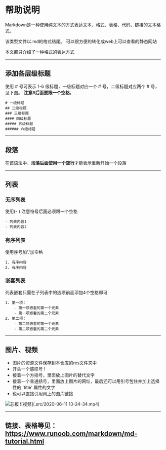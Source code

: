 # 帮助说明
Markdown是一种使用纯文本的方式表达文本、格式、表格、代码、链接的文本格式。

该类型文件以.md的格式结尾。 可以很方便的转化成web上可以查看的静态网站

本文都只介绍了一种格式的表达方式

*********
## 添加各层级标题
使用 # 号可表示 1-6 级标题，一级标题对应一个 # 号，二级标题对应两个 # 号，见下图。 **注意#后面要跟一个空格**。
```
# 一级标题
## 二级标题
### 三级标题
#### 四级标题
##### 五级标题
###### 六级标题
```
*********
## 段落
在该语法中，**段落后面使用一个空行**才能表示重新开始一个段落

*********
## 列表
### 无序列表
使用(- ) 注意符号后面必须跟一个空格
```
- 列表内容1
- 列表内容2
```
### 有序列表
使用序号加'.'加空格
```
1. 有序内容
2. 有序内容
```
### 嵌套列表
列表嵌套只需在子列表中的选项前面添加4个空格即可
```
1. 第一项：
    - 第一项嵌套的第一个元素
    - 第一项嵌套的第二个元素
2. 第二项：
    - 第二项嵌套的第一个元素
    - 第二项嵌套的第二个元素
  ```
*********
## 图片、视频
- 图片的资源文件保存到本仓库的res文件夹中
- 开头一个感叹号 !
- 接着一个方括号，里面放上图片的替代文字
- 接着一个普通括号，里面放上图片的网址，最后还可以用引号包住并加上选择性的 'title' 属性的文字
- 也可以直接引用网上的图片链接

![芯板](http://www.broad.com/Storage/uploads/201704/bxgxbjj_4.jpg)
![视频](.src/2020-06-11 10-24-34.mp4)



**********
## 链接、表格等见：<https://www.runoob.com/markdown/md-tutorial.html>
